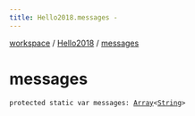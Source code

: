 ```yaml
---
title: Hello2018.messages - 
---
```


[workspace](../index.html) / [Hello2018](index.html) / [messages](./messages.html)

# messages

`protected static var messages: `[`Array`](https://kotlinlang.org/api/latest/jvm/stdlib/kotlin/-array/index.html)`<`[`String`](https://kotlinlang.org/api/latest/jvm/stdlib/kotlin/-string/index.html)`>`